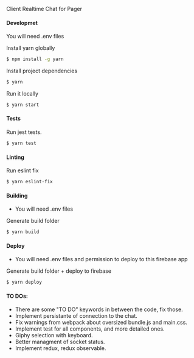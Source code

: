 Client Realtime Chat for Pager

#### Developmet

You will need .env files

Install yarn globally

``` bash
$ npm install -g yarn
```

Install project dependencies

``` bash
$ yarn
```

Run it locally

``` bash
$ yarn start
```

#### Tests

Run jest tests.

``` bash
$ yarn test
```

#### Linting

Run eslint fix

``` bash
$ yarn eslint-fix 
```

#### Building

- You will need .env files

Generate build folder

``` bash
$ yarn build
```

#### Deploy

- You will need .env files and permission to deploy to this firebase app

Generate build folder + deploy to firebase

``` bash
$ yarn deploy
```

#### TO DOs:

- There are some "TO DO" keywords in between the code, fix those.
- Implement persistante of connection to the chat.
- Fix warnings from webpack about oversized bundle.js and main.css.
- Implement test for all components, and more detailed ones.
- Giphy selection with keyboard.
- Better managment of socket status.
- Implement redux, redux observable.
